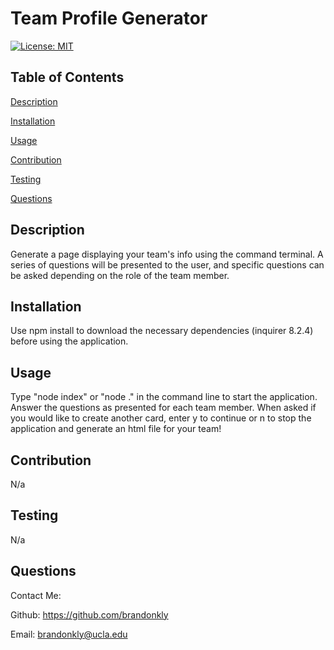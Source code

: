 # Team Profile Generator

  [![License: MIT](https://img.shields.io/badge/License-MIT-yellow.svg)](https://opensource.org/licenses/MIT)

  ## Table of Contents

  [Description](#description)

  [Installation](#installation)

  [Usage](#usage)

  [Contribution](#contribution)

  [Testing](#testing)

  [Questions](#questions)

  ## Description

  Generate a page displaying your team's info using the command terminal. A series of questions will be presented to the user, and specific questions can be asked depending on the role of the team member.

  ## Installation

  Use npm install to download the necessary dependencies (inquirer 8.2.4) before using the application.

  ## Usage

  Type "node index" or "node ." in the command line to start the application. Answer the questions as presented for each team member. When asked if you would like to create another card, enter y to continue or n to stop the application and generate an html file for your team!

  ## Contribution

  N/a

  ## Testing

  N/a

  ## Questions

  Contact Me:

  Github: https://github.com/brandonkly
  
  Email: brandonkly@ucla.edu 

  